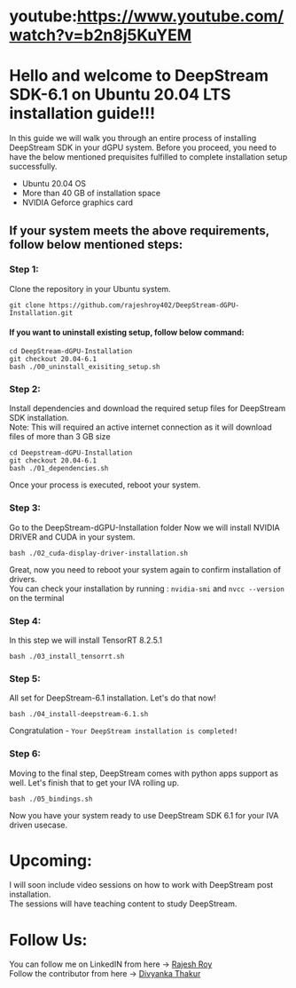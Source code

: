 # youtube:https://www.youtube.com/watch?v=b2n8j5KuYEM
# Hello and welcome to DeepStream SDK-6.1 on Ubuntu 20.04 LTS installation guide!!!

In this guide we will walk you through an entire process of installing DeepStream SDK in your dGPU system. Before you proceed, you need to have the below mentioned prequisites fulfilled to complete installation setup successfully.

* Ubuntu 20.04 OS
* More than 40 GB of installation space
* NVIDIA Geforce graphics card

## If your system meets the above requirements, follow below mentioned steps:
### Step 1:
Clone the repository in your Ubuntu system.

```
git clone https://github.com/rajeshroy402/DeepStream-dGPU-Installation.git
```

#### If you want to uninstall existing setup, follow below command:
```
cd DeepStream-dGPU-Installation
git checkout 20.04-6.1
bash ./00_uninstall_exisiting_setup.sh
```

### Step 2:
Install dependencies and download the required setup files for DeepStream SDK installation. <br />
Note: This will required an active internet connection as it will download files of more than 3 GB size

```
cd Deepstream-dGPU-Installation
git checkout 20.04-6.1
bash ./01_dependencies.sh
```
Once your process is executed, reboot your system.

### Step 3:
Go to the DeepStream-dGPU-Installation folder
Now we will install NVIDIA DRIVER and CUDA in your system. <br/>

```
bash ./02_cuda-display-driver-installation.sh
```
Great, now you need to reboot your system again to confirm installation of drivers. <br/>
You can check your installation by running :  `nvidia-smi` and `nvcc --version` on the terminal

### Step 4:
In this step we will install TensorRT 8.2.5.1 <br/>

```
bash ./03_install_tensorrt.sh
```

### Step 5:
All set for DeepStream-6.1 installation. Let's do that now! <br/>

```
bash ./04_install-deepstream-6.1.sh
```
Congratulation - 
`Your DeepStream installation is completed!`


### Step 6:
Moving to the final step, DeepStream comes with python apps support as well. Let's finish that to get your IVA rolling up.

```
bash ./05_bindings.sh
```
Now you have your system ready to use DeepStream SDK 6.1 for your IVA driven usecase.

# Upcoming:
I will soon include video sessions on how to work with DeepStream post installation. <br/>
The sessions will have teaching content to study DeepStream.

# Follow Us:

You can follow me on LinkedIN from here -> <a href="https://linkedin.com/IN/rajeshroy402">Rajesh Roy</a> <br/>
Follow the contributor from here -> <a href="https://www.linkedin.com/in/divyanka-thakur-366aa5194/">Divyanka Thakur</a>
